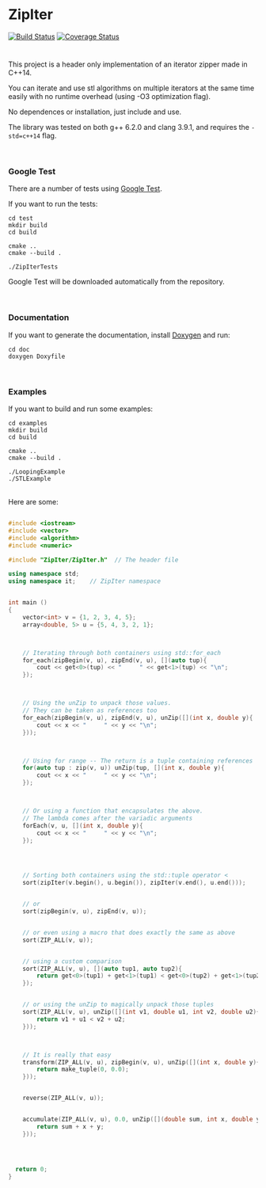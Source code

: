 # ZipIter

[![Build Status](https://travis-ci.org/matheuspf/ZipIter.svg?branch=master)](https://travis-ci.org/matheuspf/ZipIter) [![Coverage Status](https://coveralls.io/repos/github/matheuspf/ZipIter/badge.svg?branch=master)](https://coveralls.io/github/matheuspf/ZipIter?branch=master)
# 

This project is a header only implementation of an iterator zipper made in C++14.

You can iterate and use stl algorithms on multiple iterators at the same time easily with no runtime overhead (using -O3 optimization flag).

No dependences or installation, just include and use.

The library was tested on both g++ 6.2.0 and clang 3.9.1, and requires the ``-std=c++14`` flag.

<br>

### Google Test


There are a number of tests using [Google Test](https://github.com/google/googletest).

If you want to run the tests:

```
cd test
mkdir build
cd build

cmake ..
cmake --build .

./ZipIterTests
```

Google Test will be downloaded automatically from the repository.


<br>

### Documentation

If you want to generate the documentation, install [Doxygen](http://www.stack.nl/~dimitri/doxygen/) and run:

```
cd doc
doxygen Doxyfile
```

<br>

### Examples

If you want to build and run some examples:

```
cd examples
mkdir build
cd build

cmake ..
cmake --build .

./LoopingExample
./STLExample
```


<br>
Here are some:

```c++

#include <iostream>
#include <vector>
#include <algorithm>
#include <numeric>

#include "ZipIter/ZipIter.h"  // The header file

using namespace std;
using namespace it;    // ZipIter namespace


int main ()
{
	vector<int> v = {1, 2, 3, 4, 5};
	array<double, 5> u = {5, 4, 3, 2, 1};



	// Iterating through both containers using std::for_each
	for_each(zipBegin(v, u), zipEnd(v, u), [](auto tup){
		cout << get<0>(tup) << "     " << get<1>(tup) << "\n";
	});



	// Using the unZip to unpack those values.
	// They can be taken as references too
	for_each(zipBegin(v, u), zipEnd(v, u), unZip([](int x, double y){
		cout << x << "     " << y << "\n";
	}));



	// Using for range -- The return is a tuple containing references
	for(auto tup : zip(v, u)) unZip(tup, [](int x, double y){
		cout << x << "     " << y << "\n";
	});



	// Or using a function that encapsulates the above.
	// The lambda comes after the variadic arguments 
	forEach(v, u, [](int x, double y){
		cout << x << "     " << y << "\n";
	});




	// Sorting both containers using the std::tuple operator <
	sort(zipIter(v.begin(), u.begin()), zipIter(v.end(), u.end()));


	// or
	sort(zipBegin(v, u), zipEnd(v, u));


	// or even using a macro that does exactly the same as above
	sort(ZIP_ALL(v, u));


	// using a custom comparison
	sort(ZIP_ALL(v, u), [](auto tup1, auto tup2){
		return get<0>(tup1) + get<1>(tup1) < get<0>(tup2) + get<1>(tup2);
	});


	// or using the unZip to magically unpack those tuples
	sort(ZIP_ALL(v, u), unZip([](int v1, double u1, int v2, double u2){
		return v1 + u1 < v2 + u2;
	}));



	// It is really that easy
	transform(ZIP_ALL(v, u), zipBegin(v, u), unZip([](int x, double y){
		return make_tuple(0, 0.0);
	}));


	reverse(ZIP_ALL(v, u));


	accumulate(ZIP_ALL(v, u), 0.0, unZip([](double sum, int x, double y){
		return sum + x + y;
	}));




  return 0;
}
```
<br>
